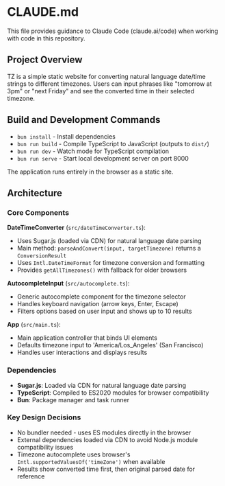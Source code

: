 # CLAUDE.md

This file provides guidance to Claude Code (claude.ai/code) when working with code in this repository.

## Project Overview

TZ is a simple static website for converting natural language date/time strings to different timezones. Users can input phrases like "tomorrow at 3pm" or "next Friday" and see the converted time in their selected timezone.

## Build and Development Commands

- `bun install` - Install dependencies
- `bun run build` - Compile TypeScript to JavaScript (outputs to `dist/`)
- `bun run dev` - Watch mode for TypeScript compilation
- `bun run serve` - Start local development server on port 8000

The application runs entirely in the browser as a static site.

## Architecture

### Core Components

**DateTimeConverter** (`src/dateTimeConverter.ts`):
- Uses Sugar.js (loaded via CDN) for natural language date parsing
- Main method: `parseAndConvert(input, targetTimezone)` returns a `ConversionResult`
- Uses `Intl.DateTimeFormat` for timezone conversion and formatting
- Provides `getAllTimezones()` with fallback for older browsers

**AutocompleteInput** (`src/autocomplete.ts`):
- Generic autocomplete component for the timezone selector
- Handles keyboard navigation (arrow keys, Enter, Escape)
- Filters options based on user input and shows up to 10 results

**App** (`src/main.ts`):
- Main application controller that binds UI elements
- Defaults timezone input to 'America/Los_Angeles' (San Francisco)
- Handles user interactions and displays results

### Dependencies

- **Sugar.js**: Loaded via CDN for natural language date parsing
- **TypeScript**: Compiled to ES2020 modules for browser compatibility
- **Bun**: Package manager and task runner

### Key Design Decisions

- No bundler needed - uses ES modules directly in the browser
- External dependencies loaded via CDN to avoid Node.js module compatibility issues
- Timezone autocomplete uses browser's `Intl.supportedValuesOf('timeZone')` when available
- Results show converted time first, then original parsed date for reference
